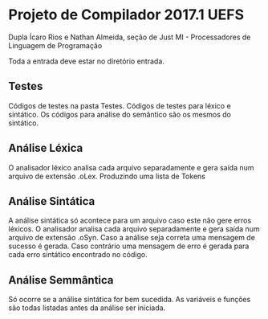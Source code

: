 # Projeto de Compilador 2017.1 UEFS
Dupla Ícaro Rios e Nathan Almeida, seção de Just
MI - Processadores de Linguagem de Programação

Toda a entrada deve estar no diretório entrada.

## Testes
Códigos de testes na pasta Testes. Códigos de testes para léxico e sintático.
Os códigos para análise do semântico são os mesmos do sintático.

## Análise Léxica
O analisador léxico analisa cada arquivo separadamente e gera saída num arquivo de extensão .oLex.
Produzindo uma lista de Tokens

## Análise Sintática
A análise sintática só acontece para um arquivo caso este não gere erros léxicos. 
O analisador analisa cada arquivo separadamente e gera saída num arquivo de extensão .oSyn.
Caso a análise seja correta uma mensagem de sucesso é gerada. Caso contrário uma mensagem de erro é gerada para cada erro sintático encontrado no código.


## Análise Semmântica
Só ocorre se a análise sintática for bem sucedida. As variáveis e funções são todas listadas antes da análise ser iniciada.
